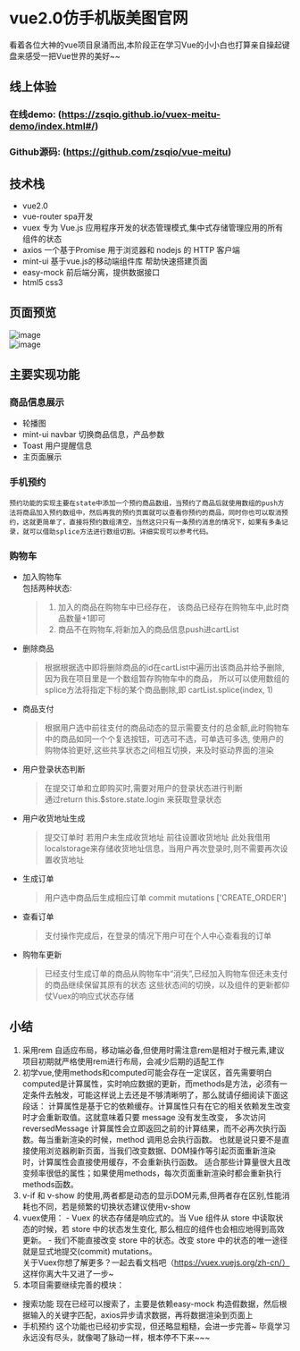 # vue2.0仿手机版美图官网
看着各位大神的vue项目泉涌而出,本阶段正在学习Vue的小小白也打算亲自操起键盘来感受一把Vue世界的美好~~

## 线上体验
  ### 在线demo: (https://zsqio.github.io/vuex-meitu-demo/index.html#/) <br>
  ### Github源码: (https://github.com/zsqio/vue-meitu)  <br>

## 技术栈
  * vue2.0
  * vue-router     spa开发
  * vuex           专为 Vue.js 应用程序开发的状态管理模式,集中式存储管理应用的所有组件的状态
  * axios          一个基于Promise 用于浏览器和 nodejs 的 HTTP 客户端
  * mint-ui        基于vue.js的移动端组件库 帮助快速搭建页面
  * easy-mock      前后端分离，提供数据接口
  * html5 css3 
 ## 页面预览
 ![image](https://raw.githubusercontent.com/zsqio/zsqio.github.io/master/vuex-meitu-demo/demo-images/7.gif) <br>
 ![image](https://raw.githubusercontent.com/zsqio/zsqio.github.io/master/vuex-meitu-demo/demo-images/1.gif) <br>

 ## 主要实现功能
  ### 商品信息展示  
   * 轮播图
   * mint-ui navbar 切换商品信息，产品参数
   * Toast 用户提醒信息
   * 主页面展示
  ### 手机预约
    预约功能的实现主要在state中添加一个预约商品数组，当预约了商品后就使用数组的push方法将商品加入预约数组中，然后再我的预约页面就可以查看你预约的商品，同时你也可以取消预约，这就更简单了，直接将预约数组清空，当然这只只有一条预约消息的情况下，如果有多条记录，就可以借助splice方法进行数组切割。详细实现可以参考代码。   
  ### 购物车
   * 加入购物车 <br>
      包括两种状态: <br>
      >1. 加入的商品在购物车中已经存在， 该商品已经存在购物车中,此时商品数量+1即可 <br>
      >2. 商品不在购物车,将新加入的商品信息push进cartList    
   * 删除商品  
        >根据根据选中即将删除商品的id在cartList中遍历出该商品并给予删除,因为我在项目里是一个数组暂存购物车中的商品，
        >所以可以使用数组的splice方法将指定下标的某个商品删除,即 cartList.splice(index, 1)
   * 商品支付
        >根据用户选中前往支付的商品动态的显示需要支付的总金额,此时购物车中的商品如同一个个复选按钮，可选可不选，可单选可多选,
        >使用户的购物体验更好,这些共享状态之间相互切换，来及时驱动界面的渲染
   * 用户登录状态判断  
      >在提交订单和立即购买时,需要对用户的登录状态进行判断 <br>
      >通过return this.$store.state.login 来获取登录状态
   * 用户收货地址生成     
     > 提交订单时 若用户未生成收货地址 前往设置收货地址 
     > 此处我借用localstorage来存储收货地址信息，当用户再次登录时,则不需要再次设置收货地址
   * 生成订单
      > 用户选中商品后生成相应订单
      > commit mutations ['CREATE_ORDER']
   * 查看订单
      > 支付操作完成后，在登录的情况下用户可在个人中心查看我的订单
   * 购物车更新
      >已经支付生成订单的商品从购物车中“消失”,已经加入购物车但还未支付的商品继续保留其原有的状态
      > 这些状态间的切换，以及组件的更新都仰仗Vuex的响应式状态存储
      
      
  ## 小结
   1. 采用rem 自适应布局，移动端必备,但使用时需注意rem是相对于根元素<html>,建议项目初期就严格使用rem进行布局，会减少后期的适配工作
   2. 初学vue,使用methods和computed可能会存在一定误区，首先需要明白computed是计算属性，实时响应数据的更新，而methods是方法，必须有一定条件去触发，可能这样说上去还是不够清晰明了，那么就请仔细阅读下面这段话：
     计算属性是基于它的依赖缓存。计算属性只有在它的相关依赖发生改变时才会重新取值。这就意味着只要 message 没有发生改变，
     多次访问 reversedMessage 计算属性会立即返回之前的计算结果，而不必再次执行函数。每当重新渲染的时候，method 调用总会执行函数。
     也就是说只要不是直接使用浏览器刷新页面，当我们改变数据、DOM操作等引起页面重新渲染时，计算属性会直接使用缓存，不会重新执行函数。
     适合那些计算量很大且改变频率很低的属性；如果使用methods，每次页面重新渲染时都会重新执行methods函数。
   3. v-if 和 v-show 的使用,两者都是动态的显示DOM元素,但两者存在区别,性能消耗也不同，若是频繁的切换状态建议使用v-show
   4. vuex使用：
     - Vuex 的状态存储是响应式的。当 Vue 组件从 store 中读取状态的时候，若 store 中的状态发生变化,
     那么相应的组件也会相应地得到高效更新。
     - 我们不能直接改变 store 中的状态。改变 store 中的状态的唯一途径就是显式地提交(commit) mutations。<br>
     关于Vuex你想了解更多？一起去看文档吧（https://vuex.vuejs.org/zh-cn/） 这样你离大牛又进了一步~
   5. 本项目需要继续完善的模块： <br>
   * 搜索功能 现在已经可以搜索了，主要是依赖easy-mock 构造假数据，然后根据输入的关键字匹配，axios异步请求数据，再将数据渲染到页面上
   * 手机预约 这个功能也已经初步实现，但还略显粗糙，会进一步完善~  毕竟学习永远没有尽头，就像喝了脉动一样，根本停不下来~~~  <br>


